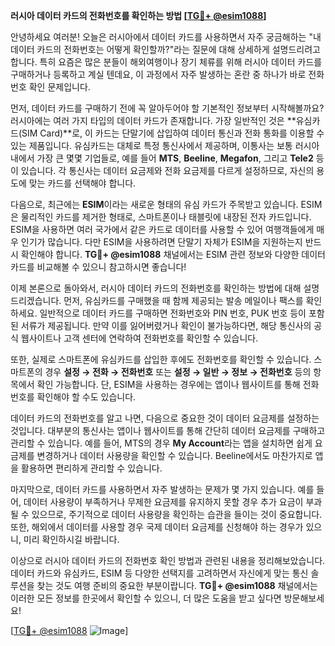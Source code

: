 **러시아 데이터 카드의 전화번호를 확인하는 방법 [[TG💪+ @esim1088](https://t.me/s/esim1088)]**

안녕하세요 여러분! 오늘은 러시아에서 데이터 카드를 사용하면서 자주 궁금해하는 "내 데이터 카드의 전화번호는 어떻게 확인할까?"라는 질문에 대해 상세하게 설명드리려고 합니다. 특히 요즘은 많은 분들이 해외여행이나 장기 체류를 위해 러시아 데이터 카드를 구매하거나 등록하고 계실 텐데요, 이 과정에서 자주 발생하는 혼란 중 하나가 바로 전화번호 확인 문제입니다.

먼저, 데이터 카드를 구매하기 전에 꼭 알아두어야 할 기본적인 정보부터 시작해볼까요? 러시아에는 여러 가지 타입의 데이터 카드가 존재합니다. 가장 일반적인 것은 **유심카드(SIM Card)**로, 이 카드는 단말기에 삽입하여 데이터 통신과 전화 통화를 이용할 수 있는 제품입니다. 유심카드는 대체로 특정 통신사에서 제공하며, 이통사는 보통 러시아 내에서 가장 큰 몇몇 기업들로, 예를 들어 **MTS**, **Beeline**, **Megafon**, 그리고 **Tele2** 등이 있습니다. 각 통신사는 데이터 요금제와 전화 요금제를 다르게 설정하므로, 자신의 용도에 맞는 카드를 선택해야 합니다.

다음으로, 최근에는 **ESIM**이라는 새로운 형태의 유심 카드가 주목받고 있습니다. ESIM은 물리적인 카드를 제거한 형태로, 스마트폰이나 태블릿에 내장된 전자 카드입니다. ESIM을 사용하면 여러 국가에서 같은 카드로 데이터를 사용할 수 있어 여행객들에게 매우 인기가 많습니다. 다만 ESIM을 사용하려면 단말기 자체가 ESIM을 지원하는지 반드시 확인해야 합니다. **TG💪+ @esim1088** 채널에서는 ESIM 관련 정보와 다양한 데이터 카드를 비교해볼 수 있으니 참고하시면 좋습니다!

이제 본론으로 돌아와서, 러시아 데이터 카드의 전화번호를 확인하는 방법에 대해 설명드리겠습니다. 먼저, 유심카드를 구매했을 때 함께 제공되는 발송 메일이나 팩스를 확인하세요. 일반적으로 데이터 카드를 구매하면 전화번호와 PIN 번호, PUK 번호 등이 포함된 서류가 제공됩니다. 만약 이를 잃어버렸거나 확인이 불가능하다면, 해당 통신사의 공식 웹사이트나 고객 센터에 연락하여 전화번호를 확인할 수 있습니다.

또한, 실제로 스마트폰에 유심카드를 삽입한 후에도 전화번호를 확인할 수 있습니다. 스마트폰의 경우 **설정 → 전화 → 전화번호** 또는 **설정 → 일반 → 정보 → 전화번호** 등의 항목에서 확인 가능합니다. 단, ESIM을 사용하는 경우에는 앱이나 웹사이트를 통해 전화번호를 확인해야 할 수도 있습니다.

데이터 카드의 전화번호를 알고 나면, 다음으로 중요한 것이 데이터 요금제를 설정하는 것입니다. 대부분의 통신사는 앱이나 웹사이트를 통해 간단히 데이터 요금제를 구매하고 관리할 수 있습니다. 예를 들어, MTS의 경우 **My Account**라는 앱을 설치하면 쉽게 요금제를 변경하거나 데이터 사용량을 확인할 수 있습니다. Beeline에서도 마찬가지로 앱을 활용하면 편리하게 관리할 수 있습니다.

마지막으로, 데이터 카드를 사용하면서 자주 발생하는 문제가 몇 가지 있습니다. 예를 들어, 데이터 사용량이 부족하거나 무제한 요금제를 유지하지 못할 경우 추가 요금이 부과될 수 있으므로, 주기적으로 데이터 사용량을 확인하는 습관을 들이는 것이 중요합니다. 또한, 해외에서 데이터를 사용할 경우 국제 데이터 요금제를 신청해야 하는 경우가 있으니, 미리 확인하시길 바랍니다.

이상으로 러시아 데이터 카드의 전화번호 확인 방법과 관련된 내용을 정리해보았습니다. 데이터 카드와 유심카드, ESIM 등 다양한 선택지를 고려하면서 자신에게 맞는 통신 솔루션을 찾는 것도 여행 준비의 중요한 부분이랍니다. **TG💪+ @esim1088** 채널에서는 이러한 모든 정보를 한곳에서 확인할 수 있으니, 더 많은 도움을 받고 싶다면 방문해보세요!

[[TG💪+ @esim1088](https://t.me/s/esim1088) ![Image](https://i.postimg.cc/Y0z9fWf4/image.png)]